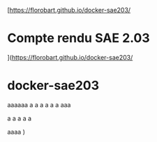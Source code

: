[https://florobart.github.io/docker-sae203/
# Compte rendu SAE 2.03

](https://florobart.github.io/docker-sae203/
# docker-sae203
aaaaaa
a
a
a
a
a
a
aaa

a
a
a
a
a



aaaa
)
